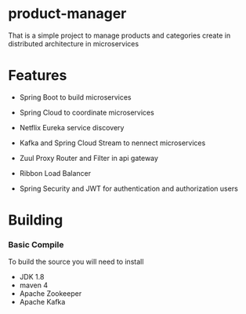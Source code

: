 # product-manager

That is a simple project to manage products and categories create in distributed architecture in microservices

# Features

- Spring Boot to build microservices

- Spring Cloud to coordinate microservices

- Netflix Eureka service discovery
 
- Kafka and Spring Cloud Stream  to nennect microservices

- Zuul Proxy Router and Filter in api gateway 

-  Ribbon Load Balancer

- Spring Security and JWT for authentication and authorization users 

# Building

### Basic Compile 

To build the source you will need to install 
- JDK 1.8 
- maven 4
- Apache Zookeeper
- Apache Kafka
